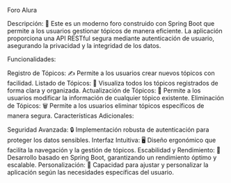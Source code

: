 Foro Alura 

Descripción:
🌟 Este es un moderno foro construido con Spring Boot que permite a los usuarios gestionar tópicos de manera eficiente. La aplicación proporciona una API RESTful segura mediante autenticación de usuario, asegurando la privacidad y la integridad de los datos.

Funcionalidades:

Registro de Tópicos: ✍️ Permite a los usuarios crear nuevos tópicos con facilidad.
Listado de Tópicos: 📜 Visualiza todos los tópicos registrados de forma clara y organizada.
Actualización de Tópicos: 🔄 Permite a los usuarios modificar la información de cualquier tópico existente.
Eliminación de Tópicos: 🗑️ Permite a los usuarios eliminar tópicos específicos de manera segura.
Características Adicionales:

Seguridad Avanzada: 🔒 Implementación robusta de autenticación para proteger los datos sensibles.
Interfaz Intuitiva: 🖥️ Diseño ergonómico que facilita la navegación y la gestión de tópicos.
Escabilidad y Rendimiento: 🚀 Desarrollo basado en Spring Boot, garantizando un rendimiento óptimo y escalable.
Personalización: 🎨 Capacidad para ajustar y personalizar la aplicación según las necesidades específicas del usuario.
